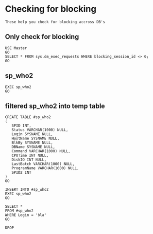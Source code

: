 # Checking for blocking

    These help you check for blocking accross DB's
    
## Only check for blocking
    USE Master 
    GO
    SELECT * FROM sys.dm_exec_requests WHERE blocking_session_id <> 0;
    GO

## sp_who2

    EXEC sp_who2
    GO


## filtered sp_who2 into temp table

    CREATE TABLE #sp_who2 
    (
       SPID INT,  
       Status VARCHAR(1000) NULL,  
       Login SYSNAME NULL,  
       HostName SYSNAME NULL,  
       BlkBy SYSNAME NULL,  
       DBName SYSNAME NULL,  
       Command VARCHAR(1000) NULL,  
       CPUTime INT NULL,  
       DiskIO INT NULL,  
       LastBatch VARCHAR(1000) NULL,  
       ProgramName VARCHAR(1000) NULL,  
       SPID2 INT
    ) 
    GO

    INSERT INTO #sp_who2
    EXEC sp_who2
    GO

    SELECT *
    FROM #sp_who2
    WHERE Login = 'bla'
    GO

    DROP